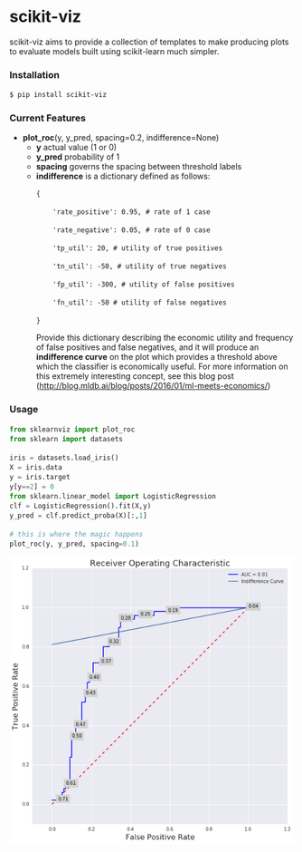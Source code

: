 # scikit-viz

scikit-viz aims to provide a collection of templates to make producing plots to evaluate models built using scikit-learn much simpler. 

### Installation
```sh
$ pip install scikit-viz
```

### Current Features
 - __plot_roc__(y, y_pred, spacing=0.2, indifference=None)
    - __y__ actual value (1 or 0)
    - __y_pred__ probability of 1
    - __spacing__ governs the spacing between threshold labels
    - __indifference__ is a dictionary defined as follows:
        ```
        {
        
            'rate_positive': 0.95, # rate of 1 case
            
            'rate_negative': 0.05, # rate of 0 case
            
            'tp_util': 20, # utility of true positives
            
            'tn_util': -50, # utility of true negatives
            
            'fp_util': -300, # utility of false positives
            
            'fn_util': -50 # utility of false negatives
            
        }
        ```
        Provide this dictionary describing the economic utility and frequency of false positives and false negatives, and it will produce an __indifference curve__ on the plot which provides a threshold above which the classifier is economically useful. For more information on this extremely interesting concept, see this blog post (http://blog.mldb.ai/blog/posts/2016/01/ml-meets-economics/)
    

### Usage
```python
from sklearnviz import plot_roc
from sklearn import datasets

iris = datasets.load_iris()
X = iris.data
y = iris.target
y[y==2] = 0
from sklearn.linear_model import LogisticRegression
clf = LogisticRegression().fit(X,y)
y_pred = clf.predict_proba(X)[:,1]

# this is where the magic happens
plot_roc(y, y_pred, spacing=0.1)
```

![roc_curve](https://raw.githubusercontent.com/fernavid/scikit-viz/master/tests/roc_example.png)

